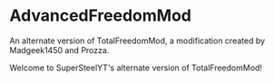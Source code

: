 # AdvancedFreedomMod
An alternate version of TotalFreedomMod, a modification created by Madgeek1450 and Prozza.

Welcome to SuperSteelYT's alternate version of TotalFreedomMod!
